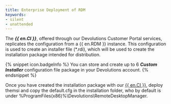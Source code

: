 ```yaml
---
title: Enterprise Deployment of RDM
keywords:
- silent
- unattended
---
```

The ***{{ en.CI }}***, offered through our Devolutions Customer Portal services, replicates the configuration from a {{ en.RDM }} instance. This configuration is used to create an installer file (*.rdi), which will be used to create the installation package intended for distribution.

{% snippet icon.badgeInfo %}
You can store and create up to 6 ***Custom Installer*** configuration file package in your Devolutions account.
{% endsnippet %}

Once you have created the installation package with our [{{ en.CI }}](/rdm/windows/installation/client/custom-installer-service/), deploy themsi and copy the default.cfg in the installation folder, who by default is under %ProgramFiles(x86)%\Devolutions\RemoteDesktopManager.
